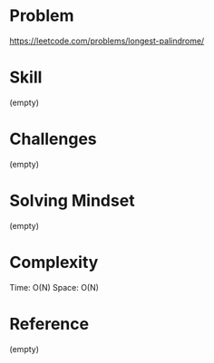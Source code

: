 
# Problem
https://leetcode.com/problems/longest-palindrome/

# Skill
(empty)

# Challenges
(empty)

# Solving Mindset
(empty)

# Complexity
Time: O(N)
Space: O(N)

# Reference
(empty)

